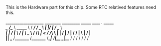 This is the Hardware part for this chip.
Some RTC relatived features need this.


___________________   ________    _________   _____   ____  __.  _____   
\__    ___/\_____  \  \_____  \  /   _____/  /  _  \ |    |/ _| /  _  \  
  |    |    /   |   \  /   |   \ \_____  \  /  /_\  \|      <  /  /_\  \ 
  |    |   /    |    \/    |    \/        \/    |    \    |  \/    |    \
  |____|   \_______  /\_______  /_______  /\____|__  /____|__ \____|__  /
                   \/         \/        \/         \/        \/       \/ 

